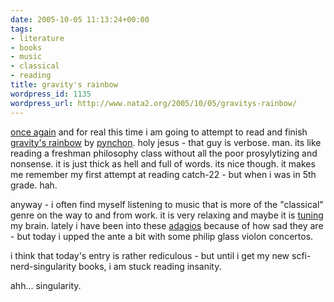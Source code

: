 ```yaml
---
date: 2005-10-05 11:13:24+00:00
tags:
- literature
- books
- music
- classical
- reading
title: gravity's rainbow
wordpress_id: 1135
wordpress_url: http://www.nata2.org/2005/10/05/gravitys-rainbow/
---
```


<a href="http://www.nata2.org/index.php?s=gravity%27s+rainbow">once again</a> and for real this time i am going to attempt to read and finish <a href="http://en.wikipedia.org/wiki/Gravity%27s_Rainbow">gravity's rainbow</a> by <a href="http://en.wikipedia.org/wiki/Thomas_Pynchon">pynchon</a>. holy jesus - that guy is verbose. man. its like reading a freshman philosophy class without all the poor prosylytizing and nonsense. it is just thick as hell and full of words. its nice though. it makes me remember my first attempt at reading catch-22 - but when i was in 5th grade. hah. 

anyway - i often find myself listening to music that is more of the "classical" genre on the way to and from work. it is very relaxing and maybe it is <a href="http://www.studynow.com/braintune/">tuning</a> my brain. lately i have been into these <a href="http://www.google.com/search?q=define%3A+adagio&sourceid=mozilla-search&start=0&start=0&ie=utf-8&oe=utf-8&client=firefox-a&rls=org.mozilla:en-US:official">adagios</a> because of how sad they are - but today i upped the ante a bit with some philip glass violon concertos. 

i think that today's entry is rather rediculous - but until i get my new scfi-nerd-singularity books, i am stuck reading insanity. 

ahh... singularity.